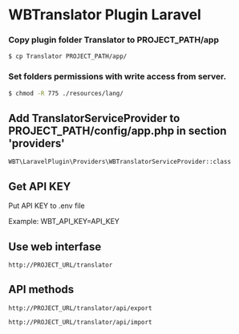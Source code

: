 # WBTranslator Plugin Laravel

### Copy plugin folder Translator to PROJECT_PATH/app 
```
$ cp Translator PROJECT_PATH/app/
```

### Set folders permissions with write access from server.
```sh
$ chmod -R 775 ./resources/lang/
```

## Add TranslatorServiceProvider to PROJECT_PATH/config/app.php in section 'providers'
```
WBT\LaravelPlugin\Providers\WBTranslatorServiceProvider::class 
```
## Get API KEY
Put API KEY to .env file

Example: WBT_API_KEY=API_KEY

## Use web interfase
```	
http://PROJECT_URL/translator
```

## API methods
```	
http://PROJECT_URL/translator/api/export
```
```
http://PROJECT_URL/translator/api/import
```